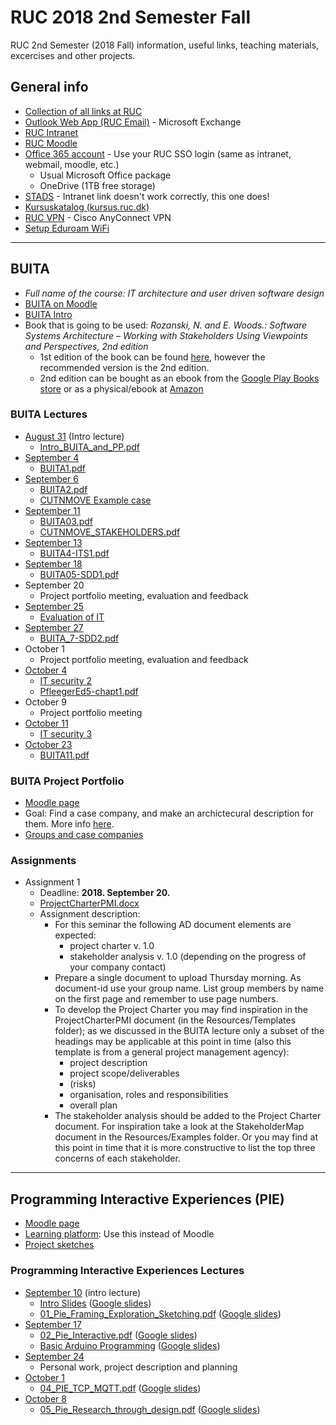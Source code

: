 # RUC 2018 2nd Semester Fall

RUC 2nd Semester (2018 Fall) information, useful links, teaching materials, excercises and other projects.

## General info

- [Collection of all links at RUC](https://portalino.ruc.dk/)
- [Outlook Web App (RUC Email)](https://owa.ruc.dk/) - Microsoft Exchange
- [RUC Intranet](https://intra.ruc.dk/)
- [RUC Moodle](https://moodle.ruc.dk)
- [Office 365 account](https://portal.office.com) - Use your RUC SSO login (same as intranet, webmail, moodle, etc.)
  - Usual Microsoft Office package
  - OneDrive (1TB free storage)
- [STADS](https://stadssb.ruc.dk/sb_stax/sb/) - Intranet link doesn't work correctly, this one does!
- [Kursuskatalog (kursus.ruc.dk)](http://kursus.ruc.dk/)
- [RUC VPN](https://intra.ruc.dk/index.php?id=23136&L=1) - Cisco AnyConnect VPN
- [Setup Eduroam WiFi](https://intra.ruc.dk/en/employees/services-to-employees/ruc-finance-it-technical-services/ruc-it/guides/internet-access/eduroam/)

---

## BUITA

- _Full name of the course: IT architecture and user driven software design_
- [BUITA on Moodle](https://moodle.ruc.dk/course/view.php?id=11116)
- [BUITA Intro](/BUITA/2018-08-31/Intro_BUITA_and_PP.pdf)
- Book that is going to be used: _Rozanski, N. and E. Woods.: Software Systems Architecture – Working with Stakeholders Using Viewpoints and Perspectives, 2nd edition_
  - 1st edition of the book can be found [here](/BUITA/Addison_Wesley-Software_Systems_Architecture_Apr_2005.pdf), however the recommended version is the 2nd edition.
  - 2nd edition can be bought as an ebook from the [Google Play Books store](https://play.google.com/store/books/details?id=nXRF77-gxRkC) or as a physical/ebook at [Amazon](https://www.amazon.com/Software-Systems-Architecture-Stakeholders-Perspectives/dp/0321112296)

### BUITA Lectures

- [August 31](/BUITA/2018-08-31) (Intro lecture)
  - [Intro_BUITA_and_PP.pdf](/BUITA/2018-08-31/Intro_BUITA_and_PP.pdf)
- [September 4](/BUITA/2018-09-04)
  - [BUITA1.pdf](/BUITA/2018-09-04/BUITA1.pdf)
- [September 6](/BUITA/2018-09-06)
  - [BUITA2.pdf](/BUITA/2018-09-06/BUITA2.pdf)
  - [CUTNMOVE Example case](/BUITA/2018-09-06/BUITA_CASE_CUTNMOVE.pdf)
- [September 11](/BUITA/2018-09-11)
  - [BUITA03.pdf](/BUITA/2018-09-11/BUITA03.pdf)
  - [CUTNMOVE_STAKEHOLDERS.pdf](/BUITA/2018-09-11/CUTNMOVE_STAKEHOLDERS.pdf)
- [September 13](/BUITA/2018-09-13)
  - [BUITA4-ITS1.pdf](/BUITA/2018-09-13/BUITA4-ITS1.pdf)
- [September 18](/BUITA/2018-09-18)
  - [BUITA05-SDD1.pdf](/BUITA/2018-09-18/BUITA05-SDD1.pdf)
- September 20
  - Project portfolio meeting, evaluation and feedback
- [September 25](/BUITA/2018-09-25)
  - [Evaluation of IT](/BUITA/2018-09-25/EIT1.pdf)
- [September 27](/BUITA/2018-09-27)
  - [BUITA_7-SDD2.pdf](/BUITA/2018-09-27/BUITA_7-SDD2.pdf)
- October 1
  - Project portfolio meeting, evaluation and feedback
- [October 4](/BUITA/2018-10-04)
  - [IT security 2](/BUITA/2018-10-04/buita-its-2.pdf)
  - [PfleegerEd5-chapt1.pdf](/BUITA/2018-10-04/PfleegerEd5-chapt1.pdf)
- October 9
  - Project portfolio meeting
- [October 11](/BUITA/2018-10-11)
  - [IT security 3](/BUITA/2018-10-11/buita-its-3-moodle.pdf)
- [October 23](/BUITA/2018-10-23/)
  - [BUITA11.pdf](/BUITA/2018-10-23/BUITA11.pdf)

### BUITA Project Portfolio

- [Moodle page](https://moodle.ruc.dk/course/view.php?id=10874)
- Goal: Find a case company, and make an archictecural description for them. More info [here](Intro_to_Portfolio_Project+Case_template_letter.docx).
- [Groups and case companies](https://docs.google.com/document/d/1QRHkOrazzjCUS64DzmyuRQ6xVO6nbJpyFiTbcMqNfig/edit)

### Assignments

- Assignment 1
  - Deadline: **2018. September 20.**
  - [ProjectCharterPMI.docx](/BUITA/2018-09-18/ProjectCharterPMI.docx)
  - Assignment description:
    - For this seminar the following AD document elements are expected:
      - project charter v. 1.0
      - stakeholder analysis v. 1.0 (depending on the progress of your company contact)
    - Prepare a single document to upload Thursday morning. As document-id use your group name. List group members by name on the first page and remember to use page numbers.
    - To develop the Project Charter you may find inspiration in the ProjectCharterPMI document (in the Resources/Templates folder); as we discussed in the BUITA lecture only a subset of the headings may be applicable at this point in time (also this template is from a general project management agency):
      - project description
      - project scope/deliverables
      - (risks)
      - organisation, roles and responsibilities
      - overall plan
    - The stakeholder analysis should be added to the Project Charter document. For inspiration take a look at the StakeholderMap document in the Resources/Examples folder. Or you may find at this point in time that it is more constructive to list the top three concerns of each stakeholder.

---

## Programming Interactive Experiences (PIE)

- [Moodle page](https://moodle.ruc.dk/course/view.php?id=11283)
- [Learning platform](https://learn.hobye.dk/courses/programming-interactive-experiences): Use this instead of Moodle
- [Project sketches](https://drive.google.com/drive/folders/1R_T8GkNuVzdix63v0XO8bcUvWy5hcGUy)

### Programming Interactive Experiences Lectures

- [September 10](/PIE/2018-09-10) (intro lecture)
  - [Intro Slides](/PIE/2018-09-10/00_PIE_Intro.pdf) ([Google slides](https://docs.google.com/presentation/d/1rE0DWs1Tf5f3D5RHTcf1MnFFJMg2xV39V9Y1pIxPGow/))
  - [01_Pie_Framing_Exploration_Sketching.pdf](/PIE/2018-09-10/01_Pie_Framing_Exploration_Sketching.pdf) ([Google slides](https://docs.google.com/presentation/d/1J-BxN3KldC9eqpUDXB68GVlPlzEisDro_Ntye1Axgc4/))
- [September 17](/PIE/2018-09-17)
  - [02_Pie_Interactive.pdf](/PIE/2018-09-17/02_Pie_Interactive.pdf) ([Google slides](https://docs.google.com/presentation/d/1xIaW63d-V5uJZofddown3b0Xc7QWWdLiZBDftARd-8I/))
  - [Basic Arduino Programming](/PIE/2018-09-17/BasicArduinoProgramming.pdf) ([Google slides](https://docs.google.com/presentation/d/1DoDAMcJx9vt20Ovte3yxCQyGeOuZyOQ1eFOB429weA4/))
- [September 24](/PIE/2018-09-24)
  - Personal work, project description and planning
- [October 1](/PIE/2018-10-01)
  - [04_PIE_TCP_MQTT.pdf](/PIE/2018-10-01/04_PIE_TCP_MQTT.pdf) ([Google slides](https://docs.google.com/presentation/d/11im-mGr9nySAjyrR-o3xOgyPp6VdjcxiymfVBsdH2Ps/))
- [October 8](/PIE/2018-10-08)
  - [05_Pie_Research_through_design.pdf](/PIE/2018-10-08/05_Pie_Research_through_design.pdf) ([Google slides](https://docs.google.com/presentation/d/1XQT8aIxYVjth0e9ybE2EsKpEBfvxJJJUdxT5Kcgz4N8/))
